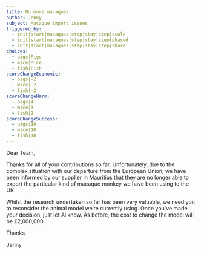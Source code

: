 ```yaml
---
title: No more macaques
author: Jenny
subject: Macaque import issues
triggered_by:
  - init|start|macaques|step|stay|step|scale
  - init|start|macaques|step|stay|step|phased
  - init|start|macaques|step|stay|step|share
choices:
  - pigs|Pigs
  - mice|Mice
  - fish|Fish
scoreChangeEconomic:
  - pigs|-2
  - mice|-2
  - fish|-2
scoreChangeHarm:
  - pigs|4
  - mice|3
  - fish|2
scoreChangeSuccess:
  - pigs|10
  - mice|10
  - fish|10
---
```


Dear Team,

Thanks for all of your contributions so far. Unfortunately, due to the complex situation with our departure from the European Union, we have been informed by our supplier in Mauritius that they are no longer able to export the particular kind of macaque monkey we have been using to the UK.

Whilst the research undertaken so far has been very valuable, we need you to reconsider the animal model we’re currently using. Once you’ve made your decision, just let Al know. As before, the cost to change the model will be £2,000,000

Thanks,

Jenny
